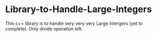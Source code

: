 # Library-to-Handle-Large-Integers
This  c++ library is to handle very very very Large intergers (yet to complete).
Only divide operation left. 

